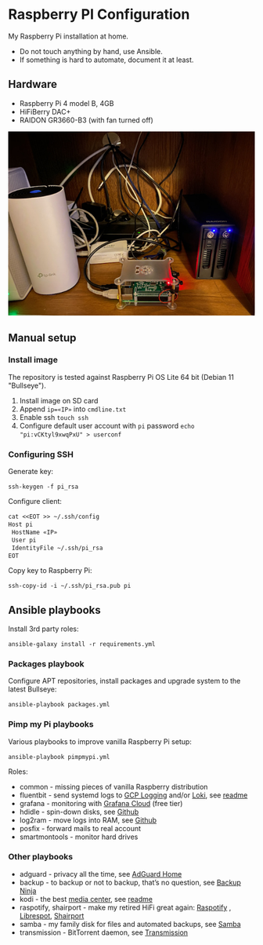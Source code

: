 # Raspberry PI Configuration

My Raspberry Pi installation at home.

* Do not touch anything by hand, use Ansible.
* If something is hard to automate, document it at least.

## Hardware

* Raspberry Pi 4 model B, 4GB
* HiFiBerry DAC+
* RAIDON GR3660-B3 (with fan turned off)

![hardware](static/hardware.jpg)

## Manual setup

### Install image

The repository is tested against Raspberry Pi OS Lite 64 bit (Debian 11 "Bullseye").

1. Install image on SD card
1. Append `ip=«IP»` into `cmdline.txt`
1. Enable ssh `touch ssh`
1. Configure default user account with `pi` password `echo "pi:vCKtyl9xwqPxU" > userconf`

### Configuring SSH

Generate key:

```shell
ssh-keygen -f pi_rsa
```

Configure client:

```shell
cat <<EOT >> ~/.ssh/config
Host pi
 HostName «IP»
 User pi
 IdentityFile ~/.ssh/pi_rsa
EOT
```

Copy key to Raspberry Pi:

```shell
ssh-copy-id -i ~/.ssh/pi_rsa.pub pi
```

## Ansible playbooks

Install 3rd party roles:

```shell
ansible-galaxy install -r requirements.yml
```

### Packages playbook

Configure APT repositories, install packages and upgrade system to the latest Bullseye:

```shell
ansible-playbook packages.yml
```

### Pimp my Pi playbooks

Various playbooks to improve vanilla Raspberry Pi setup:

```shell
ansible-playbook pimpmypi.yml
```

Roles:

* common - missing pieces of vanilla Raspberry distribution
* fluentbit - send systemd logs to [GCP Logging](https://cloud.google.com/logging)
  and/or [Loki](https://grafana.com/oss/loki/), see [readme](roles/fluentbit/README.md)
* grafana - monitoring with [Grafana Cloud](https://grafana.com/products/cloud/) (free tier)
* hdidle - spin-down disks, see [Github](https://github.com/adelolmo/hd-idle)
* log2ram - move logs into RAM, see [Github](https://github.com/azlux/log2ram)
* posfix - forward mails to real account
* smartmontools - monitor hard drives

### Other playbooks

* adguard - privacy all the time, see [AdGuard Home](https://adguard.com/en/adguard-home/overview.html)
* backup - to backup or not to backup, that’s no question, see [Backup Ninja](https://0xacab.org/liberate/backupninja)
* kodi - the best [media center](https://kodi.wiki/view/Main_Page), see [readme](roles/kodi/README.md)
* raspotify, shairport - make my retired HiFi great again: [Raspotify](https://github.com/dtcooper/raspotify)
  , [Librespot](https://github.com/librespot-org/librespot), [Shairport](https://github.com/mikebrady/shairport-sync)
* samba - my family disk for files and automated backups, see [Samba](https://www.samba.org)
* transmission - BitTorrent daemon, see [Transmission](https://transmissionbt.com)
